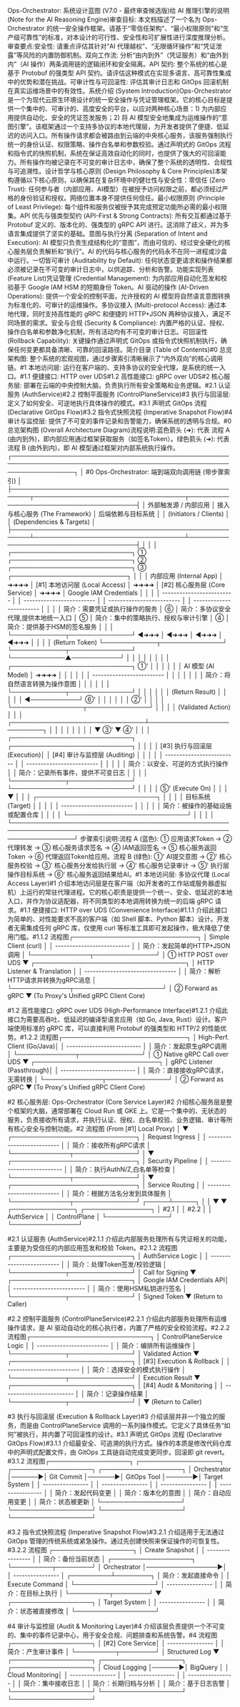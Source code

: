 Ops-Orchestrator: 系统设计蓝图 (V7.0 - 最终审查候选版)给 AI 推理引擎的说明 (Note for the AI Reasoning Engine)审查目标: 本文档描述了一个名为 Ops-Orchestrator 的统一安全操作框架。请基于“零信任架构”、“最小权限原则”和“生产级可靠性”的标准，对本设计的可行性、安全性和可扩展性进行深度推理分析。审查要点:安全性: 请重点评估其针对“AI 代理越权”、“无限循环操作”和“凭证泄露”等风险的内置防御机制。双向工作流: 分析“由内到外”（凭证服务）和“由外到内”（AI 操作）两条调用链的逻辑闭环和安全隔离。API 契约: 整个系统的核心是基于 Protobuf 的强类型 API 契约。请评估这种模式在实现多语言、高可靠性集成中的优势和潜在挑战。可审计性与可回滚性: 评估其审计日志和 GitOps 回滚机制在真实运维场景中的有效性。系统介绍 (System Introduction)Ops-Orchestrator 是一个为现代云原生环境设计的统一安全操作与凭证管理框架。它的核心目标是提供一个集中的、可审计的、高度安全的平台，以应对两种核心场景：1) 为内部应用提供自动化、安全的凭证签发服务；2) 将 AI 模型安全地集成为运维操作的“意图引擎”。该框架通过一个支持多协议的本地代理层，为开发者提供了便捷、低延迟的访问入口。所有操作请求都会被路由到云端的中央核心服务，该服务强制执行统一的身份认证、权限策略、操作白名单和参数校验。通过声明式的 GitOps 流程和指令式的快照机制，系统在保证高效自动化的同时，也提供了强大的可回滚能力。所有操作均被记录在不可变的审计日志中，确保了整个系统的透明性、合规性与可追溯性。设计哲学与核心原则 (Design Philosophy & Core Principles)本架构遵循以下核心原则，以确保其在复杂环境中的健壮性与安全性：零信任 (Zero Trust): 任何参与者（内部应用、AI模型）在被授予访问权限之前，都必须经过严格的身份验证和授权。网络位置本身不提供任何信任。最小权限原则 (Principle of Least Privilege): 每个组件和服务仅被授予其完成预定功能所必需的最小权限集。API 优先与强类型契约 (API-First & Strong Contracts): 所有交互都通过基于 Protobuf 定义的、版本化的、强类型的 gRPC API 进行。这消除了歧义，并为多语言集成提供了坚实的基础。意图与执行分离 (Separation of Intent and Execution): AI 模型只负责生成结构化的“意图”，而由可信的、经过安全硬化的核心服务层负责解析和“执行”。AI 的代码与核心服务的代码永不在同一进程或沙盒中运行。一切皆可审计 (Auditability by Default): 任何状态变更请求和操作结果都必须被记录在不可变的审计日志中，以供追踪、分析和告警。功能实现列表 (Feature List)凭证管理 (Credential Management): 为内部应用自动化签发和校验基于 Google IAM HSM 的短期身份 Token。AI 驱动的操作 (AI-Driven Operations): 提供一个安全的控制平面，允许授权的 AI 模型将自然语言意图转换为标准化的、可审计的运维操作。多协议接入 (Multi-protocol Access): 通过本地代理，同时支持高性能的 gRPC 和便捷的 HTTP+JSON 两种协议接入，满足不同场景的需求。安全与合规 (Security & Compliance): 内置严格的认证、授权、操作白名单和参数净化机制，所有活动均有不可变的审计日志。可回滚性 (Rollback Capability): 关键操作通过声明式 GitOps 或指令式快照机制执行，确保任何变更都具备清晰、可靠的回滚路径。简介目录 (Table of Contents)#0 总览架构图: 整个系统的宏观视图，通过步骤索引清晰展示了“内外双向”的核心调用链。#1 本地访问层: 运行在客户端的、支持多协议的安全代理，是系统的统一入口。#1.1 便捷接口: HTTP over UDS#1.2 高性能接口: gRPC over UDS#2 核心服务层: 部署在云端的中央控制大脑，负责执行所有安全策略和业务逻辑。#2.1 认证服务 (AuthService)#2.2 控制平面服务 (ControlPlaneService)#3 执行与回滚层: 定义了如何安全、可逆地执行具体操作的模式。#3.1 声明式 GitOps 流程 (Declarative GitOps Flow)#3.2 指令式快照流程 (Imperative Snapshot Flow)#4 审计与监控层: 提供了不可变的事件记录和告警能力，确保系统的透明与合规。#0 总览架构图 (Overall Architecture Diagram)流程说明:蓝色箭头 (➜): 代表 流程 A (由内到外)，即内部应用通过框架获取服务（如签名Token）。绿色箭头 (➜): 代表 流程 B (由外到内)，即 AI 模型通过框架对内部系统执行操作。┌──────────────────────────────────────────────────────────────────────────────────────────────────────────────────┐
│                                                 #0 Ops-Orchestrator: 端到端双向调用链 (带步骤索引)                                         │
├──────────────────────────────────────────────────────┬──────────────────────────────────┬──────────────────────────────────────┤
│                外部触发源 / 内部应用                 │         接入与核心服务 (The Framework)       │            后端依赖与目标系统            │
│                 (Initiators / Clients)               │                                          │             (Dependencies & Targets)             │
├──────────────────────────────────────────────────────┴──────────────────────────────────┴──────────────────────────────────────┤
│                                                                                                                                  │
│ ┌───────────────────────────┐   ①    ┌───────────────────────────┐   ②    ┌───────────────────────────┐   ③    ┌──────────────────────────┐ │
│ │     内部应用 (Internal App)   │ ➜➜➜➜ │ [#1] 本地访问层 (Local Access)  │ ➜➜➜➜ │  [#2] 核心服务层 (Core Service) │ ➜➜➜➜ │   Google IAM Credentials │ │
│ │ ------------------------- │        │ ------------------------- │        │ ------------------------- │        │ ------------------------ │ │
│ │ 简介：需要凭证或执行操作的服务 │   ⑥    │ 简介：多协议安全代理,提供本地统一入口 │   ⑤    │ 简介：集中的策略执行、授权与审计引擎 │   ④    │  简介：提供基于HSM的签名服务 │ │
│ └────────────┬──────────────┘ ◀➜➜➜ │ ◀➜➜➜ │ ◀➜➜➜ │ ◀➜➜➜ │ │
│              │ (Return Token)       └────────────┬──────────────┘        └────────────┬──────────────┘        └────────────▲───────────┘ │
│              │                                    │                                 │                                      │               │
│ ┌───────────────────────────┐   ①'   │                                 │                                      │               │
│ │      AI 模型 (AI Model)       │ ➜➜➜➜ │                                 │                                      │               │
│ │ ------------------------- │        │                                 │                                      │               │
│ │ 简介：将自然语言转换为操作意图 │        │                                 │                                      │               │
│ └────────────┬──────────────┘        │                                 │                                      │               │
│              │ (Return Result)      │                                 │                                      │               │
│  ◀───────────┘          ⑥'          │                                 │                                      │               │
│                                       │ ②'                              │                                      │               │
│                                       └────────────────┬──────────────┘                                      │               │
│                                                        │ (Validated Action)                                    │               │
│                         ┌──────────────────────────────┴──────────────────────────┐                            │               │
│                         │                                                       │                            │               │
│                         ▼ ③'                                                    ▼ ④'                           │               │
│             ┌───────────────────────────┐                         ┌───────────────────────────┐            │               │
│             │  [#3] 执行与回滚层 (Execution)│                         │  [#4] 审计与监控层 (Auditing) │            │               │
│             │ ------------------------- │                         │ ------------------------- │            │               │
│             │ 简介：以安全、可逆的方式执行操作 │                         │ 简介：记录所有事件，提供不可变日志 │            │               │
│             └────────────┬──────────────┘                         └───────────────────────────┘            │               │
│                          │ ⑤' (Execute On)                                                                    │               │
│                          ▼                                                                                     │               │
│             ┌───────────────────────────┐                                                                      │               │
│             │      目标系统 (Target)      │                                                                      │               │
│             │ ------------------------- │                                                                      │               │
│             │ 简介：被操作的基础设施或配置仓库 │                                                                      │               │
│             └───────────────────────────┘                                                                      │               │
│                                                                                                                                  │
└──────────────────────────────────────────────────────────────────────────────────────────────────────────────────┘
步骤索引说明:流程 A (蓝色): ① 应用请求Token -> ② 代理转发 -> ③ 核心服务请求签名 -> ④ IAM返回签名 -> ⑤ 核心服务返回Token -> ⑥ 代理返回Token给应用。流程 B (绿色): ①' AI提交意图 -> ②' 核心服务校验 -> ③' 核心服务分发给执行层 -> ④' 核心服务记录审计 -> ⑤' 执行层操作目标系统 -> ⑥' 核心服务返回结果给AI。#1 本地访问层: 多协议代理 (Local Access Layer)#1 介绍本地访问层是在客户端（如开发者的工作站或服务器虚拟机）上运行的常驻代理进程。它的核心职责是提供一个统一、安全、低延迟的本地入口，并作为协议适配器，将不同类型的本地调用转换为统一的后端 gRPC 请求。#1.1 便捷接口: HTTP over UDS (Convenience Interface)#1.1.1 介绍此接口为简单的、对性能要求不高的客户端（如 Shell 脚本、Python 脚本）设计。开发者无需集成任何 gRPC 库，仅使用 curl 等标准工具即可发起操作，极大降低了使用门槛。#1.1.2 流程图┌────────────────────────────┐
│   Simple Client (curl)     │
│ -------------------------- │
│ 简介：发起简单的HTTP+JSON调用 │
└─────────────┬──────────────┘
              │ ① HTTP POST over UDS
              ▼
┌──────────────────────────────────┐
│   HTTP Listener & Translation    │
│ -------------------------------- │
│ 简介：解析HTTP请求并转换为gRPC消息 │
└─────────────┬────────────────────┘
              │ ② Forward as gRPC
              ▼
 (To Proxy's Unified gRPC Client Core)

#1.2 高性能接口: gRPC over UDS (High-Performance Interface)#1.2.1 介绍此接口为需要高吞吐、低延迟的编译型语言应用（如 Go, Java, Rust）设计。客户端使用标准的 gRPC 库，可以直接利用 Protobuf 的强类型和 HTTP/2 的性能优势。#1.2.2 流程图┌────────────────────────────┐
│ High-Perf. Client (Go/Java)│
│ -------------------------- │
│ 简介：发起原生gRPC调用        │
└─────────────┬──────────────┘
              │ ① Native gRPC Call over UDS
              ▼
┌────────────────────────────┐
│ gRPC Listener (Passthrough)│
│ -------------------------- │
│ 简介：直接接收gRPC请求，无需转换 │
└─────────────┬──────────────┘
              │ ② Forward as gRPC
              ▼
 (To Proxy's Unified gRPC Client Core)

#2 核心服务层: Ops-Orchestrator (Core Service Layer)#2 介绍核心服务层是整个框架的大脑，通常部署在 Cloud Run 或 GKE 上。它是一个集中的、无状态的服务，负责接收所有请求，并执行认证、授权、白名单校验、业务逻辑、审计等所有核心安全与控制功能。#2 流程图     (From [#1] Local Proxy)
              │
              ▼
┌────────────────────────────┐
│       Request Ingress      │
│ -------------------------- │
│ 简介：接收所有gRPC请求       │
└─────────────┬──────────────┘
              │
              ▼
┌────────────────────────────┐
│    Security Pipeline       │
│ -------------------------- │
│ 简介：执行AuthN/Z,白名单等检查 │
└─────────────┬──────────────┘
              │
              ▼
┌────────────────────────────┐
│      Service Routing       │
│ -------------------------- │
│ 简介：根据方法名分发到具体服务 │
└─────────────┬──────────────┘
        ┌─────┴─────┐
        │           │
        ▼           ▼
┌──────────────┐ ┌───────────────┐
│   #2.1       │ │     #2.2      │
│  AuthService │ │ ControlPlane  │
└──────────────┘ └───────────────┘

#2.1 认证服务 (AuthService)#2.1.1 介绍此内部服务处理所有与凭证相关的功能，主要是为受信任的内部应用签发和校验 Token。#2.1.2 流程图┌───────────────────────────┐
│     AuthService Logic     │
│ ------------------------- │
│ 简介：处理Token签发/校验逻辑 │
└────────────┬──────────────┘
             │ Call for Signing
             ▼
┌───────────────────────────┐
│ Google IAM Credentials API│
│ ------------------------- │
│ 简介：使用HSM私钥进行签名      │
└────────────┬──────────────┘
             │ Signed Token
             ▼
       (Return to Caller)

#2.2 控制平面服务 (ControlPlaneService)#2.2.1 介绍此内部服务处理所有运维操作请求，是 AI 驱动自动化的核心执行者，内置了严格的安全校验流程。#2.2.2 流程图┌───────────────────────────┐
│ ControlPlaneService Logic │
│ ------------------------- │
│ 简介：编排所有运维操作        │
└────────────┬──────────────┘
             │ Validated Action
             ▼
┌───────────────────────────┐
│ [#3] Execution & Rollback │
│ ------------------------- │
│ 简介：选择安全的模式执行操作   │
└────────────┬──────────────┘
             │ Execution Result
             ▼
┌───────────────────────────┐
│   [#4] Audit & Monitoring │
│ ------------------------- │
│ 简介：记录操作结果          │
└────────────┬──────────────┘
             │
             ▼
      (Return to Caller)

#3 执行与回滚层 (Execution & Rollback Layer)#3 介绍该层并非一个独立的服务，而是由 ControlPlaneService 调用的一系列操作模式。它定义了具体任务“如何”被执行，并内置了可回滚性的设计。#3.1 声明式 GitOps 流程 (Declarative GitOps Flow)#3.1.1 介绍最安全、可追溯的执行方式。操作的本质是修改代码仓库中的声明式配置文件，由 GitOps 工具链自动完成变更同步。回滚即 git revert。#3.1.2 流程图┌──────────────────┐      ┌──────────────────┐      ┌──────────────────┐      ┌──────────────────┐
│  Orchestrator    │──────►│    Git Commit    │──────►│   GitOps Tool    │──────►│   Target System  │
│ ---------------- │      │ ---------------- │      │ ---------------- │      │ ---------------- │
│ 简介：发起代码变更 │      │ 简介：版本化的意图 │      │ 简介：自动应用变更 │      │ 简介：状态被更新   │
└──────────────────┘      └──────────────────┘      └──────────────────┘      └──────────────────┘

#3.2 指令式快照流程 (Imperative Snapshot Flow)#3.2.1 介绍适用于无法通过 GitOps 管理的传统系统或紧急操作。通过先创建快照来保证操作的可恢复性。#3.2.2 流程图                          ┌──────────────────┐
                          │  Create Snapshot │
                          │ ---------------- │
                          │ 简介：备份当前状态 │
┌──────────────────┐      └─────────┬────────┘
│  Orchestrator    │────────────────►│
│ ---------------- │      ┌─────────┴────────┐
│ 简介：发起直接命令 │      │  Execute Command │
└──────────────────┘      │ ---------------- │
                          │ 简介：在目标上执行 │
                          └─────────┬────────┘
                                    ▼
                          ┌──────────────────┐
                          │   Target System  │
                          │ ---------------- │
                          │ 简介：状态被直接修改 │
                          └──────────────────┘

#4 审计与监控层 (Audit & Monitoring Layer)#4 介绍该层负责提供一个不可变的、集中的事件记录中心，用于安全合规、问题排查和系统告警。#4 流程图┌──────────────────┐
│ [#2] Core Service│
│ ---------------- │
│ 简介：产生审计事件 │
└─────────┬────────┘
          │ Structured Log
          ▼
┌──────────────────┐      ┌──────────────────┐      ┌──────────────────┐
│   Cloud Logging  │──────►│     BigQuery     │      │  Cloud Monitoring│
│ ---------------- │      │ ---------------- │      │ ---------------- │
│ 简介：集中接收日志 │      │ 简介：长期归档与分析 │      │ 简介：基于日志告警 │
└──────────────────┘      └──────────────────┘      └──────────────────┘

